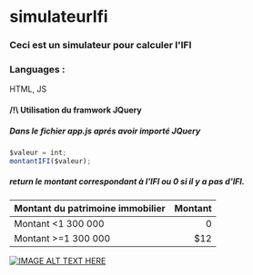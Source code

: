 # simulateurIfi
### Ceci est un simulateur pour calculer l'IFI                                      
### Languages : 
HTML, JS
#### /!\ Utilisation du framwork JQuery

##### Dans le fichier app.js aprés avoir importé JQuery
```Javascript
$valeur = int;
montantIFI($valeur);
```
##### return le montant correspondant à l'IFI ou 0 si il y a pas d'IFI.


| Montant du patrimoine immobilier   | Montant  |
| ------------- | -----:|
| Montant <1 300 000 | 0 |
| Montant >=1 300 000 |   $12 |

[![IMAGE ALT TEXT HERE](https://i.ytimg.com/vi/ytQ5CYE1VZw/hqdefault.jpg?sqp=-oaymwEYCKgBEF5IVfKriqkDCwgBFQAAiEIYAXAB&rs=AOn4CLC45fAQ5yw-myZIJe52e0-VORWLDA)](https://www.youtube.com/watch?v=ytQ5CYE1VZw&index=27&list=RDMMkutk2XHEZNU)
